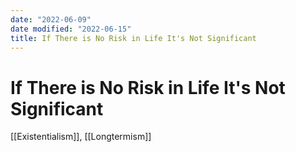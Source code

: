 ```yaml
---
date: "2022-06-09"
date modified: "2022-06-15"
title: If There is No Risk in Life It's Not Significant
---
```


# If There is No Risk in Life It's Not Significant
[[Existentialism]], [[Longtermism]]
